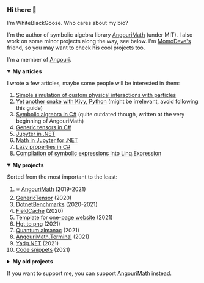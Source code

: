 ### Hi there 👋

I'm WhiteBlackGoose. Who cares about my bio?

I'm the author of symbolic algebra library <a href="https://am.angouri.org">AngouriMath</a> (under MIT). I also work on some minor projects along the way, see below. I'm <a href="https://github.com/MomoDeve">MomoDeve's</a> friend, so you may want to check his cool projects too.

I'm a member of <a href="https://angouri.org">Angouri</a>.

<details open><summary><strong>My articles</strong></summary><p>

I wrote a few articles, maybe some people will be interested in them:
1. <a href="https://dzone.com/articles/a-simple-simulation-of-custom-physical-interaction">Simple simulation of custom physical interactions with particles</a>
2. <a href="https://habr.com/en/post/465523/">Yet another snake with Kivy, Python</a> (might be irrelevant, avoid following this guide)
3. <a href="https://habr.com/en/post/486496/">Symbolic algrebra in C#</a> (quite outdated though, written at the very beginning of AngouriMath)
4. <a href="https://gist.github.com/WhiteBlackGoose/5b84b2237704a91ffe7f34372196df32">Generic tensors in C#</a>
5. <a href="https://habr.com/en/post/528816/">Jupyter in .NET</a>
6. <a href="https://www.reddit.com/r/dotnet/comments/jv7qqt/net_jupyter_math_looks_awesome/">Math in Jupyter for .NET</a>
7. <a href="https://habr.com/en/post/545936/">Lazy properties in C#</a>
8. <a href="https://habr.com/en/post/546926/">Compilation of symbolic expressions into Linq.Expression</a>

</p></details>

<details open><summary><strong>My projects</strong></summary><p>

Sorted from the most important to the least:
1. :star: <a href="https://am.angouri.org">AngouriMath</a> (2019-2021)
2. <a href="https://github.com/asc-community/GenericTensor">GenericTensor</a> (2020)
3. <a href="https://github.com/asc-community/dotnet-benchmarks">DotnetBenchmarks</a> (2020-2021)
4. <a href="https://github.com/WhiteBlackGoose/FieldCache">FieldCache</a> (2020)
5. <a href="https://github.com/WhiteBlackGoose/MinimalismSinglePageWebsiteTemplate">Template for one-page website</a> (2021)
6. <a href="https://github.com/WhiteBlackGoose/hgt2png">Hgt to png</a> (2021)
7. <a href="https://github.com/WhiteBlackGoose/QuantumComputingMatrices">Quantum almanac</a> (2021)
8. <a href="https://github.com/WhiteBlackGoose/AngouriMath.Terminal">AngouriMath.Terminal</a> (2021)
9. <a href="https://github.com/WhiteBlackGoose/Yadg.NET">Yadg.NET</a> (2021)
10. <a href="https://github.com/WhiteBlackGoose/UsefulCodeSnippets">Code snippets</a> (2021)

</p>

</details>

<details><summary><strong>My old projects</strong></summary><p>

There're a few projects that I decided to upload to GitHub:
1. <a href="https://github.com/WhiteBlackGoose/leostudio">Leo Studio</a> (2016)
2. <a href="https://github.com/WhiteBlackGoose/GunsVsMonsters">Guns vs Monsters</a> (2016)
3. <a href="https://github.com/WhiteBlackGoose/LogicSchemeEmulator">Logic Scheme Emulator</a> (2017)
4. <a href="https://github.com/WhiteBlackGoose/HI19">HI19 handwriting recognition system</a> (2018-2019)

</p></details>

If you want to support me, you can support <a href="https://patreon.com/AngouriMath">AngouriMath</a> instead.
